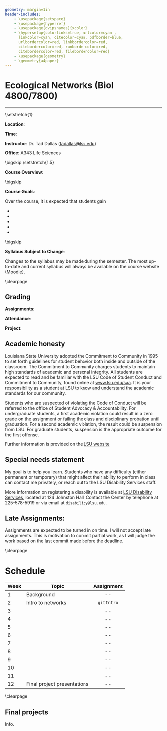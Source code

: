 ```yaml
---
geometry: margin=1in
header-includes:
    - \usepackage{setspace}
    - \usepackage{hyperref}
    - \usepackage[dvipsnames]{xcolor}
    - \hypersetup{colorlinks=true, urlcolor=cyan , 
      linkcolor=cyan, citecolor=cyan, pdfborder=blue,
      urlbordercolor=red, linkbordercolor=red,
      citebordercolor=red, runbordercolor=red,
      citebordercolor=red, filebordercolor=red}
    - \usepackage{geometry}
    - \geometry{a4paper}
---
```



# Ecological Networks (Biol 4800/7800)


---

\setstretch{1}

**Location**: 

**Time**: 

**Instructor**: Dr. Tad Dallas (tadallas@lsu.edu)

**Office**: A343 Life Sciences


\bigskip
\setstretch{1.5}


**Course Overview**:









\bigskip

**Course Goals**:

Over the course, it is expected that students gain

* 
* 
* 
* 
* 




\bigskip





**Syllabus Subject to Change**:

Changes to the syllabus may be made during the semester. The most up-to-date and current syllabus will always be available on the course website (Moodle).






\clearpage

## Grading


**Assignments**: 



**Attendance**: 



**Project**: 












## Academic honesty

Louisiana State University adopted the Commitment to Community in 1995 to set forth guidelines for student behavior both inside and outside of the classroom.  The Commitment to Community charges students to maintain high standards of academic and personal integrity.  All students are expected to read and be familiar with the LSU Code of Student Conduct and Commitment to Community, found online at www.lsu.edu/saa.  It is your responsibility as a student at LSU to know and understand the academic standards for our community. 

Students who are suspected of violating the Code of Conduct will be referred to the office of Student Advocacy & Accountability.  For undergraduate students, a first academic violation could result in a zero grade on the assignment or failing the class and disciplinary probation until graduation.  For a second academic violation, the result could be suspension from LSU.  For graduate students, suspension is the appropriate outcome for the first offense.

Further information is provided on the [LSU website](https://www.lsu.edu/online/faculty/academicintegrity.php)








## Special needs statement

My goal is to help you learn. Students who have any difficulty (either permanent or temporary) that might affect their ability to perform in class can contact me privately, or reach out to the LSU Disability Services staff. 

More information on registering a disability is available at [LSU Disability Services](https://www.lsu.edu/disability/), located at 124 Johnston Hall. Contact the Center by telephone at 225-578-5919 or via email at `disability@lsu.edu`.







## Late Assignments: 

Assignments are expected to be turned in on time. I will not accept late assignments. This is motivation to commit partial work, as I will judge the work based on the last commit made before the deadline.




\clearpage





# Schedule

| Week | Topic | Assignment |
| -- |  ---  | :---: |
| 1   | Background | -- |
| 2   | Intro to networks  |  `gitIntro` |
| 3   |   | --  |
| 4   |   | --  |
| 5   |   | --  |
| 6   |   | --  |
| 7   |   | --  |
| 8   |   | --  |
| 9   |   | --  |
| 10  |   | --  |
| 11  |   | --  |
| 12  | Final project presentations  | -- |









\clearpage

## Final projects

Info.















